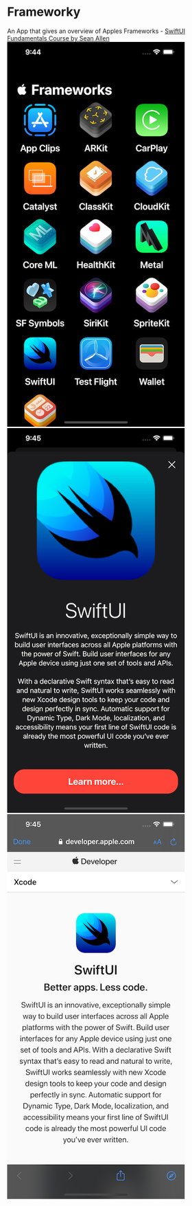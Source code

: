 # Frameworky
An App that gives an overview of Apples Frameworks - [SwiftUI Fundamentals Course by Sean Allen]
![1](1.png)
![2](2.png)
![3](3.png)


[SwiftUI Fundamentals Course by Sean Allen]: seanallen.teachable.com
